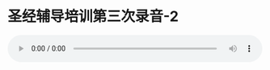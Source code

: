 # 圣经辅导培训第三次录音-2

<audio style="width: 100%;" preload="false" controls controlslist="nodownload"><source src="//cdn.wechat.edu.pl/audio/mp3/old/12240.mp3" type="audio/mpeg">Your browser does not support the audio element.</audio>


